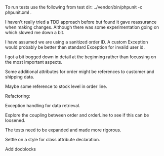 To run tests use the following from test dir: ../vendor/bin/phpunit -c phpunit.xml .

I haven't really tried a TDD approach before but found it gave reassurance when making changes.
Although there was some experimentation going on which slowed me down a bit.

I have assumed we are using a sanitized order ID. A custom Exception would probably be better than
standard Exception for invalid user id.

I got a bit bogged down in detail at the beginning rather than focussing on the most important
aspects.

Some additional attributes for order might be references to customer and shipping data.

Maybe some reference to stock level in order line.

Refactoring:

Exception handling for data retrieval.

Explore the coupling between order and orderLine to see if this can be loosened.

The tests need to be expanded and made more rigorous.

Settle on a style for class attribute declaration. 

Add docblocks 

